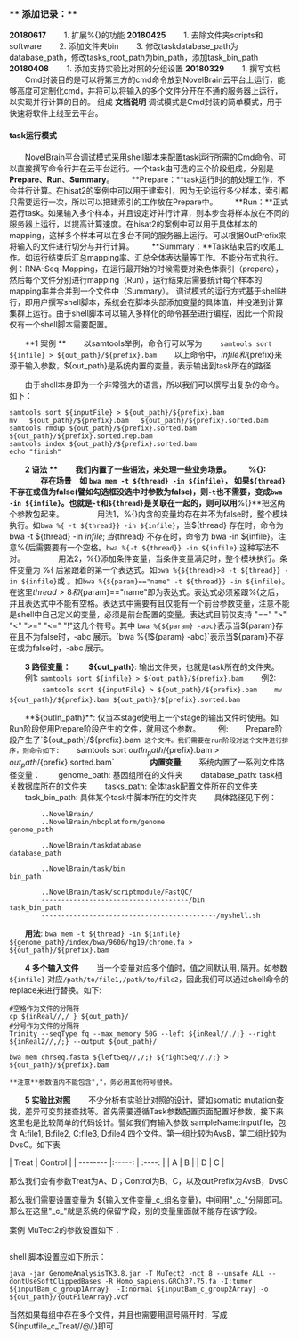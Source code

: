 ### ** 添加记录：**
**20180617**
　　1. 扩展%{}的功能
**20180425**
　　1. 去除文件夹scripts和software
　　2. 添加文件夹bin
　　3. 修改taskdatabase_path为database_path，修改tasks_root_path为bin_path，添加task_bin_path
**20180408**
　　1. 添加支持实验比对照的分组设置
**20180329**
　　1. 撰写文档
&nbsp;
&nbsp;
　　Cmd封装目的是可以将第三方的cmd命令放到NovelBrain云平台上运行，能够高度可定制化cmd，并将可以将输入的多个文件分开在不通的服务器上运行，以实现并行计算的目的。
组成
**文档说明**
调试模式是Cmd封装的简单模式，用于快速将软件上线至云平台。
#### **task运行模式**
　　NovelBrain平台调试模式采用shell脚本来配置task运行所需的Cmd命令。可以直接撰写命令行并在云平台运行。一个task由可选的三个阶段组成，分别是 **Prepare**、**Run**、**Summary**。
　　**Prepare：**task运行时的前处理工作，不会并行计算。在hisat2的案例中可以用于建索引，因为无论运行多少样本，索引都只需要运行一次，所以可以把建索引的工作放在Prepare中。
　　**Run：**正式运行task。如果输入多个样本，并且设定好并行计算，则本步会将样本放在不同的服务器上运行，以提高计算速度。在hisat2的案例中可以用于具体样本的mapping，这样多个样本可以在多台不同的服务器上运行。可以根据OutPrefix来将输入的文件进行切分与并行计算。
　　**Summary：**Task结束后的收尾工作。如运行结束后汇总mapping率、汇总全体表达量等工作。不能分布式执行。
	例：RNA-Seq-Mapping，在运行最开始的时候需要对染色体索引（prepare），然后每个文件分别进行mapping（Run），运行结束后需要统计每个样本的mapping率并合并到一个文件中（Summary）。
	调试模式的运行方式基于shell进行，即用户撰写shell脚本，系统会在脚本头部添加变量的具体值，并投递到计算集群上运行。由于shell脚本可以输入多样化的命令甚至进行编程，因此一个阶段仅有一个shell脚本需要配置。

　　**1 案例 **
　　以samtools举例，命令行可以写为
　　`samtools sort ${infile} > ${out_path}/${prefix}.bam`
　　以上命令中，${infile}和${prefix}来源于输入参数，${out_path}是系统内置的变量，表示输出到task所在的路径

　　由于shell本身即为一个非常强大的语言，所以我们可以撰写出复杂的命令。如下：
```
samtools sort ${inputFile} > ${out_path}/${prefix}.bam
mv   ${out_path}/${prefix}.bam   ${out_path}/${prefix}.sorted.bam
samtools rmdup ${out_path}/${prefix}.sorted.bam ${out_path}/${prefix}.sorted.rep.bam
samtools index ${out_path}/${prefix}.sorted.bam
echo "finish"
```
　　**2 语法 **
　　我们内置了一些语法，来处理一些业务场景。
　　**%{}**: 
　　　　存在场景　如 `bwa mem -t ${thread} -in ${infile}`， 如果`${thread}`不存在或值为false(譬如勾选框没选中时参数为false)，则`-t`也不需要，变成`bwa -in ${infile}`。也就是`-t`和`${thread}`是关联在一起的，则可以用**%{}**把这两个参数包起来。
　　　　用法1，%{}内含的变量均存在并不为false时，整个模块执行。如`bwa %{ -t ${thread}} -in ${infile}`，当${thread} 存在时，命令为 bwa -t ${thread} -in ${infile}; 当${thread} 不存在时，命令为 bwa -in ${infile}。注意%{后需要要有一个空格。`bwa %{-t ${thread}} -in ${infile}` 这种写法不对。
　　　　用法2，%{}添加条件变量，当条件变量满足时，整个模块执行。条件变量为 %{ 后紧跟着的第一个表达式。如`bwa %{${thread}>8 -t ${thread}} -in ${infile}`或 。如`bwa %{${param}=="name" -t ${thread}} -in ${infile}`。在这里${thread}>8和${param}=="name"即为表达式。表达式必须紧跟%{之后，并且表达式中不能有空格。表达式中需要有且仅能有一个前台参数变量，注意不能是shell中自己定义的变量，必须是前台配置的变量。表达式目前仅支持 "==" ">" "<" ">=" "<=" "!"这几个符号。其中 `bwa %{${param} -abc}`表示当${param}存在且不为false时，-abc 展示。`bwa %{!${param} -abc}`表示当${param}不存在或为false时，-abc 展示。

　　**3 路径变量：**
　　**${out_path}**: 输出文件夹，也就是task所在的文件夹。
　　例1: `samtools sort ${infile} > ${out_path}/${prefix}.bam`
　　例2: 
　　```
　　samtools sort ${inputFile} > ${out_path}/${prefix}.bam
　　mv ${out_path}/${prefix}.bam ${out_path}/${prefix}.sorted.bam
　　```

　　**${outIn_path}**: 仅当本stage使用上一个stage的输出文件时使用。如Run阶段使用Prepare阶段产生的文件，就用这个参数。
　　例: 
　　Prepare阶段产生了`${out_path}/${prefix}.bam` 这个文件。我们需要在run阶段对这个文件进行排序，则命令如下:
　　`samtools sort  ${outIn_path}/${prefix}.bam > ${out_path}/${prefix}.sorted.bam`
　　
　　**内置变量**
　　系统内置了一系列文件路径变量：
　　genome_path: 基因组所在的文件夹
　　database_path: task相关数据库所在的文件夹
　　tasks_path: 全体task配置文件所在的文件夹
　　task_bin_path: 具体某个task中脚本所在的文件夹
　　具体路径见下例： 
	
```
		..NovelBrain/
		..NovelBrain/nbcplatform/genome                              genome_path

		..NovelBrain/taskdatabase                                    database_path

		..NovelBrain/task/bin                                        bin_path

		..NovelBrain/task/scriptmodule/FastQC/
		-------------------------------------/bin                    task_bin_path
		--------------------------------------------/myshell.sh
```
　　**用法**: `bwa mem -t ${thread} -in ${infile} ${genome_path}/index/bwa/9606/hg19/chrome.fa > ${out_path}/${prefix}.bam`

　　**4 多个输入文件**
　　当一个变量对应多个值时，值之间默认用`,`隔开。如参数 `${infile}` 对应`/path/to/file1,/path/to/file2`，因此我们可以通过shell命令的replace来进行替换。如下:
```
#空格作为文件的分隔符
cp ${inReal//,/ } ${out_path}/
#分号作为文件的分隔符
Trinity --seqType fq --max_memory 50G --left ${inReal//,/;} --right ${inReal2//,/;} --output ${out_path}/

bwa mem chrseq.fasta ${leftSeq//,/;} ${rightSeq//,/;} > ${out_path}/${prefix}.bam

```
    **注意**参数值内不能包含","，务必用其他符号替换。
	
　　**5 实验比对照**
　　不少分析有实验比对照的设计，譬如somatic mutation查找，差异可变剪接查找等。首先需要遵循Task参数配置页面配置好参数，接下来这里也是比较简单的代码设计。譬如我们有输入参数 sampleName:inputfile，包含 A:file1, B:file2, C:file3, D:file4 四个文件。第一组比较为AvsB，第二组比较为DvsC。如下表
  
| Treat       | Control   | 
| --------   |:-----:  | :----:  |
| A    | B	| 
| D	   | C  | 

那么我们会有参数Treat为A、D；Control为B、C，以及outPrefix为AvsB，DvsC

那么我们需要设置变量为 ${输入文件变量\_c_组名变量}，中间用"\_c_"分隔即可。那么在这里"\_c_"就是系统的保留字段，别的变量里面就不能存在该字段。

案例
MuTect2的参数设置如下：
 <div style="text-align:center">
<img data-src="mutect2.png" width="700px"></img>
</div>

shell 脚本设置应如下所示：
```	
java -jar GenomeAnalysisTK3.8.jar -T MuTect2 -nct 8 --unsafe ALL --dontUseSoftClippedBases -R Homo_sapiens.GRCh37.75.fa -I:tumor ${inputBam_c_group1Array}  -I:normal ${inputBam_c_group2Array} -o ${out_path}/{outFileArray}.vcf
```	
当然如果每组中存在多个文件，并且也需要用逗号隔开时，写成 ${inputfile_c_Treat//@/,}即可


　　


